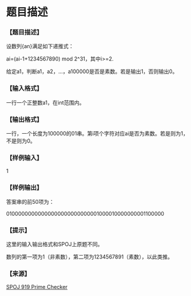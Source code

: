 # 题目描述


<h3>
【题目描述】
</h3>
<p>
设数列{an}满足如下递推式：
</p>
<p>
ai=(ai-1+1234567890) mod 2^31，其中i&gt;=2.
</p>
<p>
给定a1，判断a1，a2，...，a100000是否是素数。若是输出1，否则输出0。
</p>
<h3>
【输入格式】
</h3>
<p>
一行一个正整数a1，在int范围内。
</p>
<h3>
【输出格式】
</h3>
<p>
一行，一个长度为100000的01串。第i项个字符对应ai是否为素数。若是则为1，不是则为0。
</p>
<h3>
【样例输入】
</h3>
<p>
1
</p>
<h3>
【样例输出】
</h3>
<p>
答案串的前50项为：
</p>
<p>
01000000000000000000000000001000010000000001100000
</p>
<h3>
【提示】
</h3>
<p>
这里的输入输出格式和SPOJ上原题不同。
</p>
<p>
数列的第一项为1（非素数），第二项为1234567891（素数），以此类推。
</p>
<h3>
【来源】
</h3>
<p>
<a href="http://www.spoj.com/problems/PRIC/" target="_blank">SPOJ 919 Prime Checker</a> 
</p>
